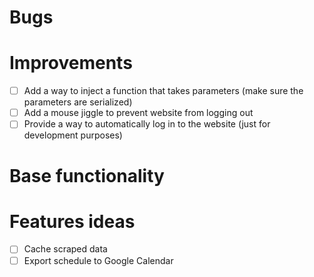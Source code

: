 # Bugs

# Improvements
- [ ] Add a way to inject a function that takes parameters (make sure the parameters are serialized)
- [ ] Add a mouse jiggle to prevent website from logging out
- [ ] Provide a way to automatically log in to the website (just for development purposes)

# Base functionality

# Features ideas
- [ ] Cache scraped data
- [ ] Export schedule to Google Calendar

